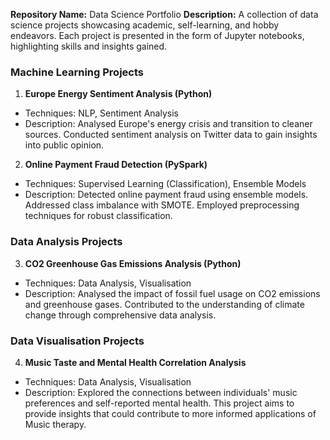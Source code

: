 **Repository Name:** Data Science Portfolio
**Description:** A collection of data science projects showcasing academic, self-learning, and hobby endeavors. Each project is presented in the form of Jupyter notebooks, highlighting skills and insights gained.

### Machine Learning Projects

1. **Europe Energy Sentiment Analysis (Python)**
- Techniques: NLP, Sentiment Analysis
- Description: Analysed Europe's energy crisis and transition to cleaner sources. Conducted sentiment analysis on Twitter data to gain insights into public opinion.

2. **Online Payment Fraud Detection (PySpark)**
- Techniques: Supervised Learning (Classification), Ensemble Models
- Description: Detected online payment fraud using ensemble models. Addressed class imbalance with SMOTE. Employed preprocessing techniques for robust classification.

### Data Analysis Projects

3. **CO2 Greenhouse Gas Emissions Analysis (Python)**
- Techniques: Data Analysis, Visualisation
- Description: Analysed the impact of fossil fuel usage on CO2 emissions and greenhouse gases. Contributed to the understanding of climate change through comprehensive data analysis.

### Data Visualisation Projects

4. **Music Taste and Mental Health Correlation Analysis**
- Techniques: Data Analysis, Visualisation
- Description: Explored the connections between individuals' music preferences and self-reported mental health. This project aims to provide insights that could contribute to more informed applications of Music therapy.

